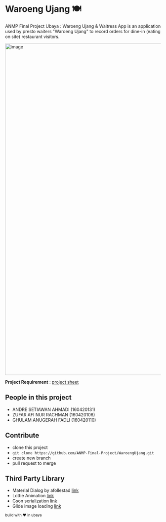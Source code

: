 # Waroeng Ujang 🍽
ANMP Final Project Ubaya : Waroeng Ujang & Waitress App is an application used by presto waiters
"Waroeng Ujang" to record orders for dine-in (eating on site) restaurant visitors.

<img width="1074" alt="image" src="https://github.com/anxdre/WaroengUjang/assets/32446250/13da71f7-b1be-4ecc-a030-571733a8d4c5">

**Project Requirement** : [project sheet](https://uls.ubaya.ac.id/pluginfile.php/186808/mod_resource/content/2/Project%20UTS%20ANMP%20-%20Gasal%2023-24.pdf)

## People in this project
- ANDRE SETIAWAN AHMADI (160420131)
- ZUFAR AFI NUR RACHMAN (160420106)
- GHULAM ANUGERAH FADLI (160420110)

## Contribute
- clone this project
- ``` git clone https://github.com/ANMP-Final-Project/WaroengUjang.git ```
- create new branch
- pull request to merge

## Third Party Library 
- Material Dialog by afollestad [link](https://github.com/afollestad/material-dialogs)
- Lottie Animation [link](https://github.com/airbnb/lottie-android)
- Gson serialization [link](https://github.com/google/gson)
- Glide image loading [link](https://bumptech.github.io/glide/)

<sub>build with ❤️ in ubaya<sub>

